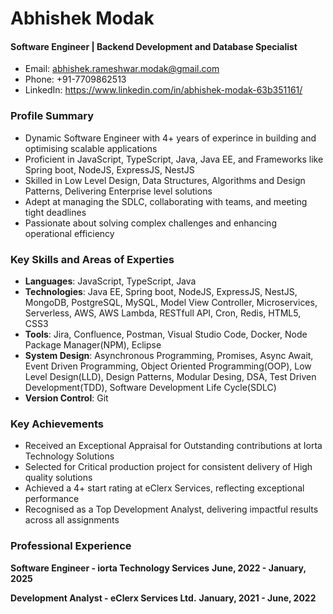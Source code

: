 # Abhishek Modak
#### Software Engineer | Backend Development and Database Specialist
- Email: abhishek.rameshwar.modak@gmail.com
- Phone: +91-7709862513
- LinkedIn: https://www.linkedin.com/in/abhishek-modak-63b351161/

### Profile Summary
- Dynamic Software Engineer with 4+ years of experince in building and optimising scalable applications
- Proficient in JavaScript, TypeScript, Java, Java EE, and Frameworks like Spring boot, NodeJS, ExpressJS, NestJS
- Skilled in Low Level Design, Data Structures, Algorithms and Design Patterns, Delivering Enterprise level solutions
- Adept at managing the SDLC, collaborating with teams, and meeting tight deadlines
- Passionate about solving complex challenges and enhancing operational efficiency

### Key Skills and Areas of Experties
- **Languages**: JavaScript, TypeScript, Java
- **Technologies**: Java EE, Spring boot, NodeJS, ExpressJS, NestJS, MongoDB, PostgreSQL, MySQL, Model View Controller, Microservices, Serverless, AWS, AWS Lambda, RESTfull API, Cron, Redis, HTML5, CSS3
- **Tools**: Jira, Confluence, Postman, Visual Studio Code, Docker, Node Package Manager(NPM), Eclipse
- **System Design**: Asynchronous Programming, Promises, Async Await, Event Driven Programming, Object Oriented Programming(OOP), Low Level Design(LLD), Design Patterns, Modular Desing, DSA, Test Driven Development(TDD), Software Development Life Cycle(SDLC)
- **Version Control**: Git

### Key Achievements
- Received an Exceptional Appraisal for Outstanding contributions at Iorta Technology Solutions
- Selected for Critical production project for consistent delivery of High quality solutions
- Achieved a 4+ start rating at eClerx Services, reflecting exceptional performance
- Recognised as a Top Development Analyst, delivering impactful results across all assignments

### Professional Experience
**Software Engineer - iorta Technology Services**
**June, 2022 - January, 2025**

**Development Analyst - eClerx Services Ltd.**
**January, 2021 - June, 2022**
